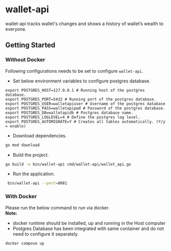 # wallet-api
wallet-api tracks wallet's changes and shows a history of wallet’s wealth to everyone.


## Getting Started

###  Without Docker

Following configurations needs to be set to configure `wallet-api`.

- Set below environment variables to configure postgres database.
```shell
export POSTGRES_HOST=127.0.0.1 # Running host of the postgres database.
export POSTGRES_PORT=5432 # Running port of the postgres database.
export POSTGRES_USER=walletapiuser # Username of the postgres database
export POSTGRES_PASS=walletapipwd # Password of the postgres database.
export POSTGRES_DB=walletapidb # Postgres database name.
export POSTGRES_LOGLEVEL=4 # Define the postgres log level.
export POSTGRES_AUTOMIGRATE=Y # Creates all tables automatically. (Y/y = enable)
```
- Download  dependencies.
```zsh
go mod download
```
- Build the project.

```zsh
go build -o bin/wallet-api cmd/wallet-api/wallet_api.go
```
- Run the application.
```zsh
 bin/wallet-api --port=8081
```

### With Docker

Please run the below command to run via docker.  
__Note:__
- docker runtime should be installed, up and running in the Host computer
- Postgres Database has been integrated with same container and do not need to configure it separately.

```docker
docker compose up
```

